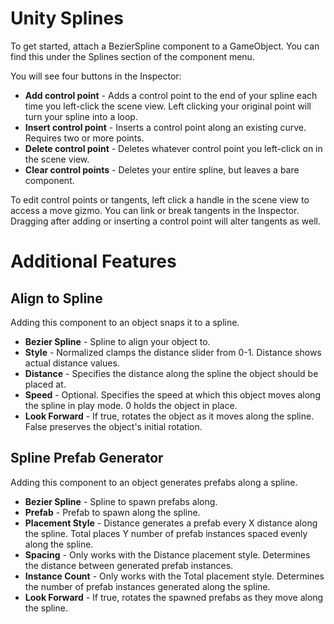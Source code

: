 # Unity Splines

To get started, attach a BezierSpline component to a GameObject.  You can find this under the Splines section of the component menu.

You will see four buttons in the Inspector:

* <b>Add control point</b> - Adds a control point to the end of your spline each time you left-click the scene view.  Left clicking your original point will turn your spline into a loop.
* <b>Insert control point</b> - Inserts a control point along an existing curve.  Requires two or more points.
* <b>Delete control point</b> - Deletes whatever control point you left-click on in the scene view.
* <b>Clear control points</b> - Deletes your entire spline, but leaves a bare component.

To edit control points or tangents, left click a handle in the scene view to access a move gizmo.  You can link or break tangents in the Inspector.  Dragging after adding or inserting a control point will alter tangents as well.


# Additional Features

## Align to Spline

Adding this component to an object snaps it to a spline.

* <b>Bezier Spline</b> - Spline to align your object to.
* <b>Style</b> - Normalized clamps the distance slider from 0-1.  Distance shows actual distance values.
* <b>Distance</b> - Specifies the distance along the spline the object should be placed at.
* <b>Speed</b> - Optional.  Specifies the speed at which this object moves along the spline in play mode.  0 holds the object in place.
* <b>Look Forward</b> - If true, rotates the object as it moves along the spline.  False preserves the object's initial rotation.

## Spline Prefab Generator

Adding this component to an object generates prefabs along a spline.

* <b>Bezier Spline</b> - Spline to spawn prefabs along.
* <b>Prefab</b> - Prefab to spawn along the spline.
* <b>Placement Style</b> - Distance generates a prefab every X distance along the spline.  Total places Y number of prefab instances spaced evenly along the spline.
* <b>Spacing</b> - Only works with the Distance placement style.  Determines the distance between generated prefab instances.
* <b>Instance Count</b> - Only works with the Total placement style.  Determines the number of prefab instances generated along the spline.
* <b>Look Forward</b> - If true, rotates the spawned prefabs as they move along the spline.
